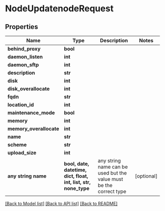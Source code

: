 # NodeUpdatenodeRequest


## Properties
Name | Type | Description | Notes
------------ | ------------- | ------------- | -------------
**behind_proxy** | **bool** |  | 
**daemon_listen** | **int** |  | 
**daemon_sftp** | **int** |  | 
**description** | **str** |  | 
**disk** | **int** |  | 
**disk_overallocate** | **int** |  | 
**fqdn** | **str** |  | 
**location_id** | **int** |  | 
**maintenance_mode** | **bool** |  | 
**memory** | **int** |  | 
**memory_overallocate** | **int** |  | 
**name** | **str** |  | 
**scheme** | **str** |  | 
**upload_size** | **int** |  | 
**any string name** | **bool, date, datetime, dict, float, int, list, str, none_type** | any string name can be used but the value must be the correct type | [optional]

[[Back to Model list]](../README.md#documentation-for-models) [[Back to API list]](../README.md#documentation-for-api-endpoints) [[Back to README]](../README.md)


